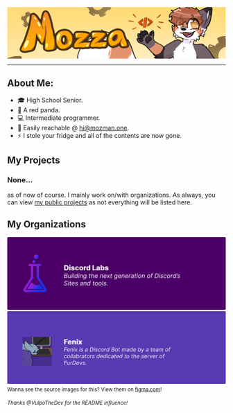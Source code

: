 <!-- Markdown is just HTML on drugs. -->
<div>
    <img align="center" src="banner2.png">
</div>

<hr />

## About Me:

- 🎓 High School Senior.
- 🐼 A red panda.
- 💻 Intermediate programmer.
- 💌 Easily reachable @ [hi@mozman.one](hi@mozman.one).
- ⚡ I stole your fridge and all of the contents are now gone.

## My Projects

### None...
as of now of course. I mainly work on/with organizations. As always, you can view [my public projects](https://github.com/ThatRedPandaDev?tab=projects&type=beta) as not everything will be listed here.

## My Organizations
[![Discord Labs](labs.png)](https://github.com/discordlabs) 
[![Fenix](Fenix.png)](https://discord.gg/SBhgSNb)
<small>Wanna see the source images for this? View them on [figma.com](https://www.figma.com/file/u2PCYwtOo7MLj5pNRWxzd1/Organization-Banners?node-id=0%3A1)!</small>

<small><i>Thanks @VulpoTheDev for the README influence!</i></small> 
